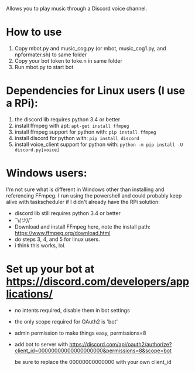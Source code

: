 Allows you to play music through a Discord voice channel.

# How to use
1. Copy mbot.py and music_cog.py (or mbot, music_cog1.py, and npformater.sh) to same folder
2. Copy your bot token to toke.n in same folder
3. Run mbot.py to start bot

# Dependencies for Linux users (I use a RPi):
1. the discord lib requires python 3.4 or better
2. install ffmpeg with apt: ```apt-get install ffmpeg```
3. install ffmpeg support for python with: ```pip install ffmpeg```
4. install discord for python with: ```pip install discord```
5. install voice_client support for python with: ```python -m pip install -U discord.py[voice]```

# Windows users:
I'm not sure what is different in Windows other than installing and referencing FFmpeg. I run using the powershell and could probably keep alive with taskscheduler if I didn't already have the RPi solution:
- discord lib still requires python 3.4 or better
- ¯\\_(ツ)_/¯
- Download and install FFmpeg here, note the install path: https://www.ffmpeg.org/download.html
- do steps 3, 4, and 5 for linux users.
- i think this works, lol.
#
# Set up your bot at https://discord.com/developers/applications/  
- no intents required, disable them in bot settings
- the only scope required for OAuth2 is 'bot'
- admin permission to make things easy, permissions=8
- add bot to server with https://discord.com/api/oauth2/authorize?client_id=00000000000000000000&permissions=8&scope=bot
  
  be sure to replace the 00000000000000 with your own client_id
